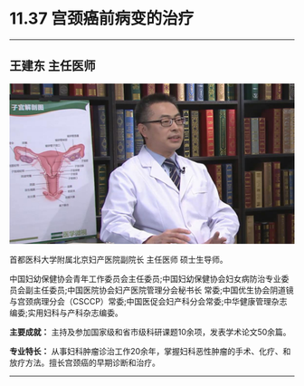 # 11.37 宫颈癌前病变的治疗

---

## 王建东 主任医师

![1682520572732](image/c11_037/1682520572732.png)

首都医科大学附属北京妇产医院副院长 主任医师 硕士生导师。

中国妇幼保健协会青年工作委员会主任委员;中国妇幼保健协会妇女病防治专业委员会副主任委员;中国医院协会妇产医院管理分会秘书长 常委;中国优生协会阴道镜与宫颈病理分会（CSCCP）常委;中国医促会妇产科分会常委;中华健康管理杂志编委;实用妇科与产科杂志编委。


**主要成就：** 主持及参加国家级和省市级科研课题10余项，发表学术论文50余篇。


**专业特长：** 从事妇科肿瘤诊治工作20余年，掌握妇科恶性肿瘤的手术、化疗、和放疗方法。擅长宫颈癌的早期诊断和治疗。

---

